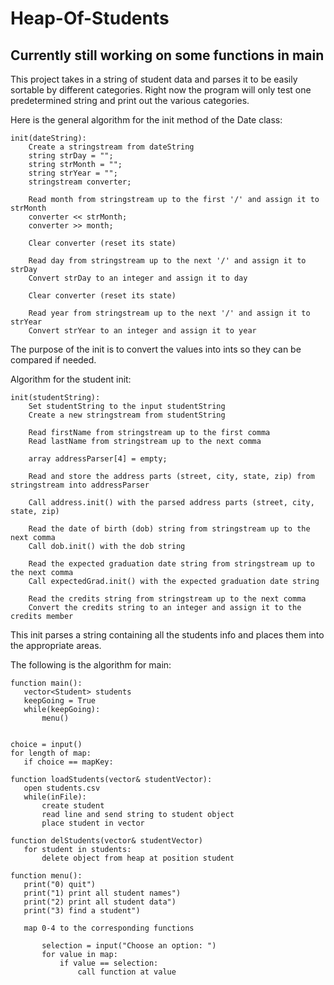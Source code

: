 # Heap-Of-Students  

## Currently still working on some functions in main

This project takes in a string of student data and parses it to be easily sortable by different categories.
Right now the program will only test one predetermined string and print out the various categories.

Here is the general algorithm for the init method of the Date class:
```
init(dateString):
    Create a stringstream from dateString
    string strDay = "";
    string strMonth = "";
    string strYear = "";
    stringstream converter;
    
    Read month from stringstream up to the first '/' and assign it to strMonth
    converter << strMonth;
    converter >> month;

    Clear converter (reset its state)
    
    Read day from stringstream up to the next '/' and assign it to strDay
    Convert strDay to an integer and assign it to day

    Clear converter (reset its state)

    Read year from stringstream up to the next '/' and assign it to strYear
    Convert strYear to an integer and assign it to year
```
The purpose of the init is to convert the values into ints so they can be compared if needed.

Algorithm for the student init:
```
init(studentString):
    Set studentString to the input studentString
    Create a new stringstream from studentString
    
    Read firstName from stringstream up to the first comma
    Read lastName from stringstream up to the next comma
    
    array addressParser[4] = empty;

    Read and store the address parts (street, city, state, zip) from stringstream into addressParser

    Call address.init() with the parsed address parts (street, city, state, zip)

    Read the date of birth (dob) string from stringstream up to the next comma
    Call dob.init() with the dob string

    Read the expected graduation date string from stringstream up to the next comma
    Call expectedGrad.init() with the expected graduation date string

    Read the credits string from stringstream up to the next comma
    Convert the credits string to an integer and assign it to the credits member
```
 This init parses a string containing all the students info and places them into the appropriate areas.

 The following is the algorithm for main:
 ```
 function main():
    vector<Student> students
    keepGoing = True
    while(keepGoing):
        menu()
    

choice = input()
for length of map:
    if choice == mapKey:

function loadStudents(vector& studentVector):
    open students.csv
    while(inFile):
        create student
        read line and send string to student object
        place student in vector

function delStudents(vector& studentVector)
    for student in students:
        delete object from heap at position student

function menu():
    print("0) quit")
    print("1) print all student names")
    print("2) print all student data")
    print("3) find a student")

    map 0-4 to the corresponding functions

        selection = input("Choose an option: ")
        for value in map:
            if value == selection:
                call function at value
            